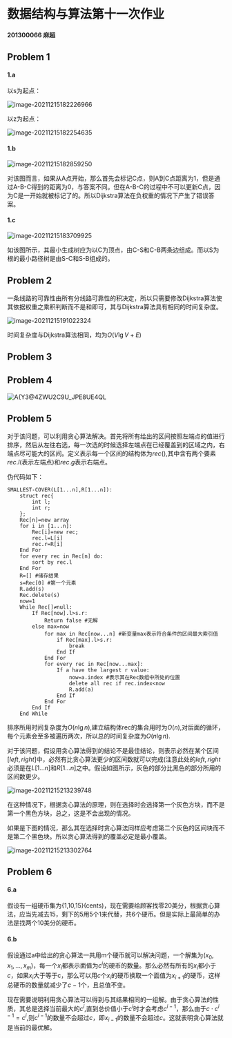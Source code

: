 # 数据结构与算法第十一次作业

#### 201300066 麻超

## Problem 1

#### 1.a

以s为起点：

![image-20211215182226966](C:\Users\maple\AppData\Roaming\Typora\typora-user-images\image-20211215182226966.png)

以z为起点：

![image-20211215182254635](C:\Users\maple\AppData\Roaming\Typora\typora-user-images\image-20211215182254635.png)

#### 1.b

![image-20211215182859250](C:\Users\maple\AppData\Roaming\Typora\typora-user-images\image-20211215182859250.png)

对该图而言，如果从A点开始，那么首先会标记C点，则A到C点距离为1，但是通过A-B-C得到的距离为0，与答案不同。但在A-B-C的过程中不可以更新C点，因为C是一开始就被标记了的。所以Dijkstra算法在负权重的情况下产生了错误答案。

#### 1.c

![image-20211215183709925](C:\Users\maple\AppData\Roaming\Typora\typora-user-images\image-20211215183709925.png)

如该图所示，其最小生成树应为以C为顶点，由C-S和C-B两条边组成。而以S为根的最小路径树是由S-C和S-B组成的。

## Problem 2

一条线路的可靠性由所有分线路可靠性的积决定，所以只需要修改Dijkstra算法使其依据权重之乘积判断而不是和即可，其与Dijkstra算法具有相同的时间复杂度。

![image-20211215191022324](C:\Users\maple\AppData\Roaming\Typora\typora-user-images\image-20211215191022324.png)

时间复杂度与Dijkstra算法相同，均为$O(V\lg V+E)$

## Problem 3























## Problem 4

![A{Y3@4ZWU2C9U_JPE8UE4QL](C:\Users\maple\Desktop\A{Y3@4ZWU2C9U_JPE8UE4QL.jpg)

## Problem 5

对于该问题，可以利用贪心算法解决。首先将所有给出的区间按照左端点的值进行排序，然后从左往右选，每一次选的时候选择左端点在已经覆盖到的区域之内，右端点尽可能大的区间。定义表示每一个区间的结构体为$rec()$,其中含有两个要素$rec.l$(表示左端点)和$rec.g$表示右端点。

伪代码如下：

```pseudocode
SMALLEST-COVER(L[1...n],R[1...n]):
	struct rec{
		int l;
		int r;
	};
	Rec[n]=new array
	for i in [1...n]:
		Rec[i]=new rec;
		rec.l=L[i]
		rec.r=R[i]
	End For
	for every rec in Rec[n] do:
		sort by rec.l
	End For
	R=[] #储存结果
	s=Rec[0] #第一个元素
	R.add(s)
	Rec.delete(s)
	now=1
	While Rec[]≠null:
		If Rec[now].l>s.r:
			Return false #无解
		else max=now
			for max in Rec[now...n] #新变量max表示符合条件的区间最大索引值
				if Rec[max].l>s.r:
					break
				End If
			End For
			for every rec in Rec[now...max]:
				If a have the largest r value:
					now=a.index #表示其在Rec数组中所处的位置
					delete all rec if rec.index<now
					R.add(a)
				End If
			End For
		End If
	End While
```

排序所用时间复杂度为$O(n\lg n)$,建立结构体rec的集合用时为$O(n)$,对后面的循环，每个元素会至多被遍历两次，所以总的时间复杂度为$O(n\lg n)$.

对于该问题，假设用贪心算法得到的结论不是最佳结论，则表示必然在某个区间$[left,right]$中，必然有比贪心算法更少的区间数就可以完成(注意此处的$left,right$必须是在$L[1...n]$和$R[1...n]$之中。假设如图所示，灰色的部分比黑色的部分所用的区间数更少。

![image-20211215213239748](C:\Users\maple\AppData\Roaming\Typora\typora-user-images\image-20211215213239748.png)

在这种情况下，根据贪心算法的原理，则在选择时会选择第一个灰色方块，而不是第一个黑色方块，总之，这是不会出现的情况。

如果是下图的情况，那么其在选择时贪心算法同样应考虑第二个灰色的区间块而不是第二个黑色块。所以贪心算法得到的覆盖必定是最小覆盖。

![image-20211215213302764](C:\Users\maple\AppData\Roaming\Typora\typora-user-images\image-20211215213302764.png)

## Problem 6

#### 6.a

假设有一组硬币集为{1,10,15}(cents)，现在需要给顾客找零20美分，根据贪心算法，应当先减去15，剩下的5用5个1来代替，共6个硬币。但是实际上最简单的办法是找两个10美分的硬币。

#### 6.b

假设通过a中给出的贪心算法一共用m个硬币就可以解决问题，一个解集为$(x_0,x_1,...,x_m)$，每一个$x_i$都表示面值为$c^i$的硬币的数量。那么必然有所有的$x_i$都小于$c$，如果$x_i$大于等于c，那么可以用$c$个$x_{i}$的硬币换取一个面值为$x_{i+1}$的硬币，这样总硬币的数量就减少了$c-1$个，且总值不变。

现在需要说明利用贪心算法可以得到与其结果相同的一组解。由于贪心算法的性质，其总是选择当前最大的$c^i$,直到总价值小于$c^i$时才会考虑$c^{i-1}$，那么由于$c\cdot c^{i-1}=c^i$,则$c^{i-1}$的数量不会超过$c$，即$x_{i-1}$的数量不会超过$c$。这就表明贪心算法就是当前的最优解。

